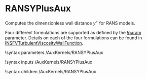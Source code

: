 # RANSYPlusAux

Computes the dimensionless wall distance $y^+$ for RANS models. 

Four different formulations are supported as defined by the [!param](/AuxKernels/RANSYPlusAux/wall_treatment) parameter.
Details on each of the four formulations can be found in 
[INSFVTurbulentViscosityWallFunction](source/fvbcs/INSFVTurbulentViscosityWallFunction.md).

!syntax parameters /AuxKernels/RANSYPlusAux

!syntax inputs /AuxKernels/RANSYPlusAux

!syntax children /AuxKernels/RANSYPlusAux
